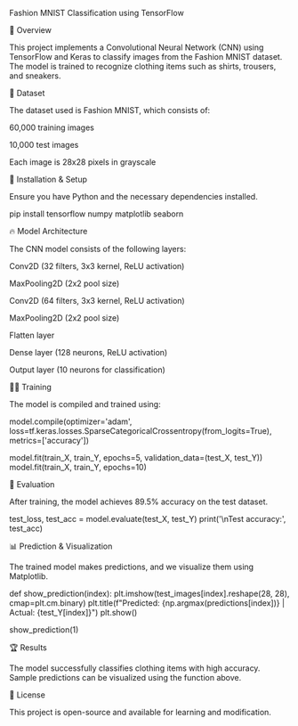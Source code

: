 Fashion MNIST Classification using TensorFlow

📌 Overview

This project implements a Convolutional Neural Network (CNN) using TensorFlow and Keras to classify images from the Fashion MNIST dataset. The model is trained to recognize clothing items such as shirts, trousers, and sneakers.

📂 Dataset

The dataset used is Fashion MNIST, which consists of:

60,000 training images

10,000 test images

Each image is 28x28 pixels in grayscale

🚀 Installation & Setup

Ensure you have Python and the necessary dependencies installed.

pip install tensorflow numpy matplotlib seaborn

🔥 Model Architecture

The CNN model consists of the following layers:

Conv2D (32 filters, 3x3 kernel, ReLU activation)

MaxPooling2D (2x2 pool size)

Conv2D (64 filters, 3x3 kernel, ReLU activation)

MaxPooling2D (2x2 pool size)

Flatten layer

Dense layer (128 neurons, ReLU activation)

Output layer (10 neurons for classification)

🏋️‍♂️ Training

The model is compiled and trained using:

model.compile(optimizer='adam',
              loss=tf.keras.losses.SparseCategoricalCrossentropy(from_logits=True),
              metrics=['accuracy'])

model.fit(train_X, train_Y, epochs=5, validation_data=(test_X, test_Y))
model.fit(train_X, train_Y, epochs=10)

🎯 Evaluation

After training, the model achieves 89.5% accuracy on the test dataset.

test_loss, test_acc = model.evaluate(test_X, test_Y)
print('\nTest accuracy:', test_acc)

📊 Prediction & Visualization

The trained model makes predictions, and we visualize them using Matplotlib.

def show_prediction(index):
    plt.imshow(test_images[index].reshape(28, 28), cmap=plt.cm.binary)
    plt.title(f"Predicted: {np.argmax(predictions[index])} | Actual: {test_Y[index]}")
    plt.show()

show_prediction(1)

🏆 Results

The model successfully classifies clothing items with high accuracy. Sample predictions can be visualized using the function above.

📜 License

This project is open-source and available for learning and modification.
